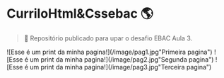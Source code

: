 # Currilo**Html&Css**ebac :earth_americas:

> :milky_way: Repositório publicado para upar o desafio EBAC Aula 3.

![Esse é um print da minha pagina!](/image/pag1.jpg"Primeira pagina")
![Esse é um print da minha pagina!](/image/pag2.jpg"Segunda pagina")
![Esse é um print da minha pagina!](/image/pag3.jpg"Terceira pagina")
